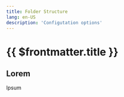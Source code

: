 ```yaml
---
title: Folder Structure
lang: en-US
description: 'Configutation options'
---
```


# {{ $frontmatter.title }}

## Lorem

Ipsum